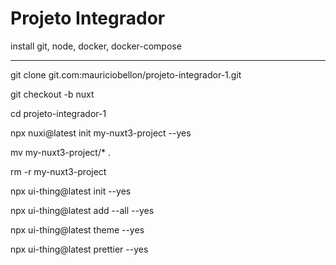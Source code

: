 # Projeto Integrador

install git, node, docker, docker-compose

---

git clone git.com:mauriciobellon/projeto-integrador-1.git

git checkout -b nuxt

cd projeto-integrador-1

npx nuxi@latest init my-nuxt3-project --yes

mv my-nuxt3-project/* .

rm -r my-nuxt3-project

npx ui-thing@latest init --yes

npx ui-thing@latest add --all --yes

npx ui-thing@latest theme --yes

npx ui-thing@latest prettier --yes

